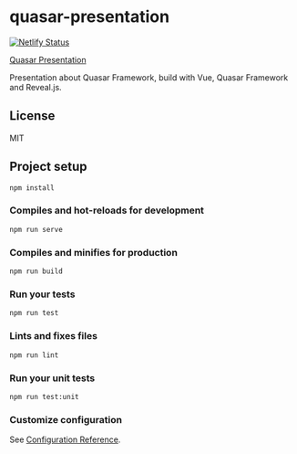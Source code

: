 # quasar-presentation

[![Netlify Status](https://api.netlify.com/api/v1/badges/ba452b54-9fa8-41ed-8df9-4b77f4841298/deploy-status)](https://app.netlify.com/sites/quasarf/deploys)

[Quasar Presentation](https://quasarf.netlify.com/)

Presentation about Quasar Framework, build with Vue, Quasar Framework and Reveal.js.

## License

MIT

## Project setup
```
npm install
```

### Compiles and hot-reloads for development
```
npm run serve
```

### Compiles and minifies for production
```
npm run build
```

### Run your tests
```
npm run test
```

### Lints and fixes files
```
npm run lint
```

### Run your unit tests
```
npm run test:unit
```

### Customize configuration
See [Configuration Reference](https://cli.vuejs.org/config/).
